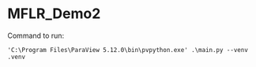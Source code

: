 # MFLR_Demo2

Command to run:
```
'C:\Program Files\ParaView 5.12.0\bin\pvpython.exe' .\main.py --venv .venv
```